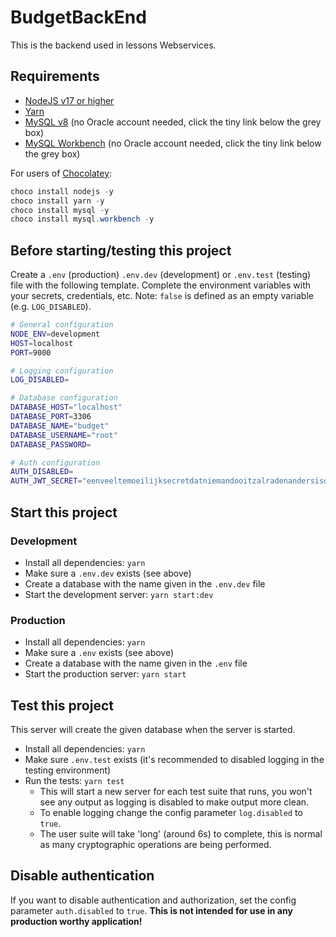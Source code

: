 # BudgetBackEnd

This is the backend used in lessons Webservices.

## Requirements

- [NodeJS v17 or higher](https://nodejs.org/)
- [Yarn](https://yarnpkg.com/)
- [MySQL v8](https://dev.mysql.com/downloads/windows/installer/8.0.html) (no Oracle account needed, click the tiny link below the grey box)
- [MySQL Workbench](https://dev.mysql.com/downloads/workbench/) (no Oracle account needed, click the tiny link below the grey box)

For users of [Chocolatey](https://chocolatey.org/):

```powershell
choco install nodejs -y
choco install yarn -y
choco install mysql -y
choco install mysql.workbench -y
```

## Before starting/testing this project

Create a `.env` (production) `.env.dev` (development) or `.env.test` (testing) file with the following template.
Complete the environment variables with your secrets, credentials, etc. Note: `false` is defined as an
empty variable (e.g. `LOG_DISABLED`).

```bash
# General configuration
NODE_ENV=development
HOST=localhost
PORT=9000

# Logging configuration
LOG_DISABLED=

# Database configuration
DATABASE_HOST="localhost"
DATABASE_PORT=3306
DATABASE_NAME="budget"
DATABASE_USERNAME="root"
DATABASE_PASSWORD=

# Auth configuration
AUTH_DISABLED=
AUTH_JWT_SECRET="eenveeltemoeilijksecretdatniemandooitzalradenandersisdesitegehacked"
```

## Start this project

### Development

- Install all dependencies: `yarn`
- Make sure a `.env.dev` exists (see above)
- Create a database with the name given in the `.env.dev` file
- Start the development server: `yarn start:dev`

### Production

- Install all dependencies: `yarn`
- Make sure a `.env` exists (see above)
- Create a database with the name given in the `.env` file
- Start the production server: `yarn start`

## Test this project

This server will create the given database when the server is started.

- Install all dependencies: `yarn`
- Make sure `.env.test` exists (it's recommended to disabled logging in the testing environment)
- Run the tests: `yarn test`
  - This will start a new server for each test suite that runs, you won't see any output as logging is disabled to make output more clean.
  - To enable logging change the config parameter `log.disabled` to `true`.
  - The user suite will take 'long' (around 6s) to complete, this is normal as many cryptographic operations are being performed.

## Disable authentication

If you want to disable authentication and authorization, set the config parameter `auth.disabled` to `true`. **This is not intended
for use in any production worthy application!**
